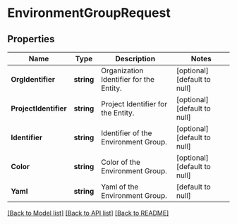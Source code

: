 # EnvironmentGroupRequest

## Properties
Name | Type | Description | Notes
------------ | ------------- | ------------- | -------------
**OrgIdentifier** | **string** | Organization Identifier for the Entity. | [optional] [default to null]
**ProjectIdentifier** | **string** | Project Identifier for the Entity. | [optional] [default to null]
**Identifier** | **string** | Identifier of the Environment Group. | [optional] [default to null]
**Color** | **string** | Color of the Environment Group. | [optional] [default to null]
**Yaml** | **string** | Yaml of the Environment Group. | [default to null]

[[Back to Model list]](../README.md#documentation-for-models) [[Back to API list]](../README.md#documentation-for-api-endpoints) [[Back to README]](../README.md)

